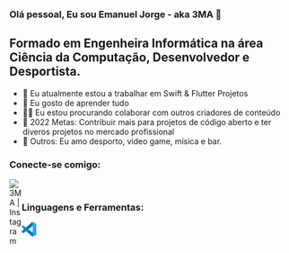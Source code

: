  ### Olá pessoal, Eu sou Emanuel Jorge - aka 3MA 👋

 ## Formado em Engenheira Informática na área Ciência da Computação, Desenvolvedor e Desportista.
 - 🔨 Eu atualmente estou a trabalhar em Swift & Flutter Projetos
 - 🌱 Eu gosto de aprender tudo
 - 👯‍♂️ Eu estou procurando colaborar com outros criadores de conteúdo
 - 🥅 2022 Metas: Contribuir mais para projetos de código aberto e ter diveros projetos no mercado profissional
 - 💫 Outros: Eu amo desporto, video game, mísica e bar.

 ### Conecte-se comigo:

[<img align="left" alt="3MA | Instagram" width="22px" src="https://cdn.jsdelivr.net/npm/simple-icons@v3/icons/instagram.svg" />][instagram]

<br />

### Linguagens e Ferramentas:

<img align="left" alt="Visual Studio Code" width="26px" src="https://raw.githubusercontent.com/github/explore/80688e429a7d4ef2fca1e82350fe8e3517d3494d/topics/visual-studio-code/visual-studio-code.png" />

<br />
<br />

[instagram]: https://www.instagram.com/3ma_application/
